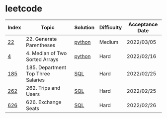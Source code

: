 # leetcode

| Index | Topic | Solution | Difficulty | Acceptance Date |
| ---- | ---- | ---- | ---- | ---- |
| [22](https://leetcode.com/problems/generate-parentheses/) | 22. Generate Parentheses | [python](https://github.com/Medicjue/leetcode/blob/main/22.%20Generate%20Parentheses/solution.py) | Medium | 2022/03/05 |
| [4](https://leetcode.com/problems/median-of-two-sorted-arrays/) | 4. Median of Two Sorted Arrays | [python](https://github.com/Medicjue/leetcode/blob/main/4.%20Median%20of%20Two%20Sorted%20Arrays/solution.py) | Hard | 2022/02/16 |
| [185](https://leetcode.com/problems/department-top-three-salaries/) | 185. Department Top Three Salaries | [SQL](https://github.com/Medicjue/leetcode/blob/main/185.%20Department%20Top%20Three%20Salaries/solution.SQL) | Hard | 2022/02/25 |
| [262](https://leetcode.com/problems/trips-and-users/) | 262. Trips and Users | [SQL](https://github.com/Medicjue/leetcode/blob/main/262.%20Trips%20and%20Users/solution.SQL) | Hard | 2022/02/25 |
| [626](https://leetcode.com/problems/exchange-seats/) | 626. Exchange Seats | [SQL](https://github.com/Medicjue/leetcode/blob/main/626.%20Exchange%20Seats/solution.SQL) | Hard | 2022/02/26 |
